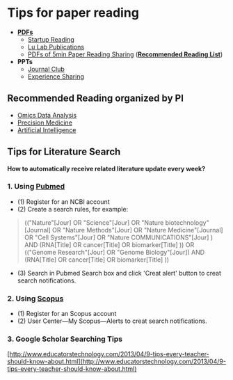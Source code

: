 # Tips for paper reading

* [**PDFs**](https://cloud.tsinghua.edu.cn/d/07d2b19d6b284ebea5ea/)
  * [Startup Reading](https://cloud.tsinghua.edu.cn/d/07d2b19d6b284ebea5ea/?p=%2F0.%20Startup\&mode=list)
  * [Lu Lab Publications](https://cloud.tsinghua.edu.cn/d/07d2b19d6b284ebea5ea/?p=%2FLu%20Lab%20Publications\&mode=list)
  * [PDFs of 5min Paper Reading Sharing](https://cloud.tsinghua.edu.cn/d/9d49a35091bc41baa830/) ([**Recommended Reading List**](https://docs.qq.com/sheet/DWUtvbXdJdE5oWXpH))
* **PPTs**
  * [Journal Club](https://cloud.tsinghua.edu.cn/d/3fc850ee450b4d00b402/)
  * [Experience Sharing ](https://cloud.tsinghua.edu.cn/d/4bab0cf9ce98463aa7d4/)

## **Recommended Reading organized by PI**

* [Omics Data Analysis](omics/)
* [Precision Medicine](med/)
* [Artificial Intelligence](ai/)

## Tips for Literature Search

**How to automatically receive related literature update every week?**

### 1. Using [Pubmed](https://www.ncbi.nlm.nih.gov/pubmed)

* (1) Register for an NCBI account
* (2) Create a search rules, for example:

> (("Nature"\[Jour] OR "Science"\[Jour] OR "Nature biotechnology"\[Journal] OR "Nature Methods"\[Jour] OR "Nature Medicine"\[Journal] OR "Cell Systems"\[Jour] OR "Nature COMMUNICATIONS"\[Jour] ) AND (RNA\[Title] OR cancer\[Title] OR biomarker\[Title] )) OR (("Genome Research"\[Jour] OR "Genome Biology"\[Jour]) AND (RNA\[Title] OR cancer\[Title] OR biomarker\[Title] ))

* (3) Search in Pubmed Search box and click 'Creat alert' button to creat search notifications.

### 2. Using [Scopus](https://www.scopus.com/)

* (1) Register for an Scopus account
* (2) User Center—My Scopus—Alerts to creat search notifications.

### 3. Google Scholar Searching Tips

[http://www.educatorstechnology.com/2013/04/9-tips-every-teacher-should-know-about.html](http://www.educatorstechnology.com/2013/04/9-tips-every-teacher-should-know-about.html)
